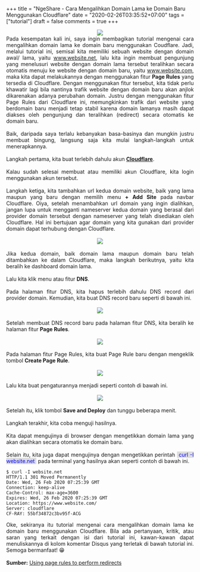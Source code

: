 +++
title = "NgeShare - Cara Mengalihkan Domain Lama ke Domain Baru Menggunakan Cloudflare"
date = "2020-02-26T03:35:52+07:00"
tags = ["tutorial"]
draft = false
comments = true
+++

<center><img border="0" data-original-height="675" data-original-width="1200" src="https://1.bp.blogspot.com/-PHrZvjkbB-M/XlWPUt8rUFI/AAAAAAAAVdI/L007VluKkkUQWH9ne8BTOoUxI47nkzjCwCLcBGAsYHQ/s1600/CloudFlare.jpg" /></center>
<div style="text-align: justify;">Pada kesempatan kali ini, saya ingin membagikan tutorial mengenai cara mengalihkan domain lama ke domain baru menggunakan Coudflare. Jadi, melalui tutorial ini, semisal kita memiliki sebuah website dengan domain awal/ lama, yaitu <a href="https://https://www.suryadhi.web.id/artikel/cara-mengalihkan-domain/" rel="nofollow">www.website.net</a>, lalu kita ingin membuat pengunjung yang menelusuri website dengan domain lama tersebut teralihkan secara otomatis menuju ke website dengan domain baru, yaitu <a href="https://www.suryadhi.web.id/artikel/cara-mengalihkan-domain/" rel="nofollow">www.website.com</a>, maka kita dapat melakukannya dengan menggunakan fitur <b>Page Rules</b> yang tersedia di Cloudflare. Dengan menggunakan fitur tersebut, kita tidak perlu khawatir lagi bila nantinya trafik website dengan domain baru akan anjlok dikarenakan adanya perubahan domain. Justru dengan menggunakan fitur Page Rules dari Cloudflare ini, memungkinkan trafik dari website yang berdomain baru menjadi tetap stabil karena domain lamanya masih dapat diakses oleh pengunjung dan teralihkan (redirect) secara otomatis ke domain baru.
<br/>
<br/>
Baik, daripada saya terlalu kebanyakan basa-basinya dan mungkin justru membuat bingung, langsung saja kita mulai langkah-langkah untuk menerapkannya.
<br/>
<br/>
Langkah pertama, kita buat terlebih dahulu akun <a href="https://cloudflare.com" target="_blank" rel="nofollow"><b>Cloudflare</b></a>.<br/>
<br/>
Kalau sudah selesai membuat atau memiliki akun Cloudflare, kita login menggunakan akun tersebut.<br/>
<br/>
Langkah ketiga, kita tambahkan url kedua domain website, baik yang lama maupun yang baru dengan memilih menu <b>+ Add Site</b> pada navbar Cloudflare. Oiya, setelah menambahkan url domain yang ingin dialihkan, jangan lupa untuk mengganti nameserver kedua domain yang berasal dari provider domain tersebut dengan nameserver yang telah disediakan oleh Cloudflare. Hal ini bertujuan agar domain yang kita gunakan dari provider domain dapat terhubung dengan Cloudflare.<br/>
<br/>
<center><img border="0" data-original-height="328" data-original-width="1366" src="https://1.bp.blogspot.com/-teMiPsTFuNo/XlWLyc62WtI/AAAAAAAAVck/zQ6q2lCdaeUSk4I5x0pVBWMk9PhwUSWIgCLcBGAsYHQ/s1600/5.png" /></center>
<br/>
Jika kedua domain, baik domain lama maupun domain baru telah ditambahkan ke dalam Cloudflare, maka langkah berikutnya, yaitu kita beralih ke dashboard domain lama.<br/>
<br/>
Lalu kita klik menu atau fitur <b>DNS</b>.<br/>
<br/>
Pada halaman fitur DNS, kita hapus terlebih dahulu DNS record dari provider domain. Kemudian, kita buat DNS record baru seperti di bawah ini.<br/>
<br/>
<center><img border="0" data-original-height="514" data-original-width="1366" src="https://1.bp.blogspot.com/-5RjdCvBovo0/XlWLyQULM6I/AAAAAAAAVco/Swukvsz51ekY1ml44J2d7amYKZ42aliUwCLcBGAsYHQ/s1600/6.png" /></center>
<br/>
Setelah membuat DNS record baru pada halaman fitur DNS, kita beralih ke halaman fitur <b>Page Rules</b>.<br/>
<br/>
<center><img border="0" data-original-height="615" data-original-width="1366" src="https://1.bp.blogspot.com/-15pwf_Jvruk/XlWLyeFE5_I/AAAAAAAAVcs/TbAOQ589GyAdMG-zx1Q7MfDTtAphoHHOACLcBGAsYHQ/s1600/7.png" /></center>
</br>
Pada halaman fitur Page Rules, kita buat Page Rule baru dengan mengeklik tombol <b>Create Page Rule</b>.<br/>
<br/>
<center><img border="0" data-original-height="614" data-original-width="1366" src="https://1.bp.blogspot.com/-tqpKeai9Onc/XlWLzrZkkkI/AAAAAAAAVcw/lqDd5nqsOfY8ZaQ12rDgLPZMN0ZbFJQGQCLcBGAsYHQ/s1600/8.png" /></center>
</br>
Lalu kita buat pengaturannya menjadi seperti contoh di bawah ini.<br/>
<br/>
<center><img border="0" data-original-height="591" data-original-width="1366" src="https://1.bp.blogspot.com/-LOYKO0F9oQc/XlWLz7ExsHI/AAAAAAAAVc0/KXEOo8umUXcNuSCXOYP29U3ScUhf2n8nACLcBGAsYHQ/s1600/9.png" /></center>
</br>
Setelah itu, klik tombol <b>Save and Deploy</b> dan tunggu beberapa menit.<br/>
<br/>
Langkah terakhir, kita coba menguji hasilnya.<br/>
<br/>
Kita dapat mengujinya di browser dengan mengetikkan domain lama yang akan dialihkan secara otomatis ke domain baru.<br/>
<br/>
Selain itu, kita juga dapat mengujinya dengan mengetikkan perintah <span style="background:#ddd; color:blue;padding: 0px 5px 0px 5px;">curl -I website.net</span> pada terminal yang hasilnya akan seperti contoh di bawah ini.
<pre><code class="language-markup">$ curl -I website.net
HTTP/1.1 301 Moved Permanently
Date: Wed, 26 Feb 2020 07:25:39 GMT
Connection: keep-alive
Cache-Control: max-age=3600
Expires: Wed, 26 Feb 2020 07:25:39 GMT
Location: https://www.website.com/
Server: cloudflare
CF-RAY: 55bf34872c3bv95f-ACG</code></pre>

Oke, sekiranya itu tutorial mengenai cara mengalihkan domain lama ke domain baru menggunakan Cloudflare. Bila ada pertanyaan, kritik, atau saran yang terkait dengan isi dari tutorial ini, kawan-kawan dapat menuliskannya di kolom komentar Disqus yang terletak di bawah tutorial ini. Semoga bermanfaat! 😁<br/>
<br/>
<b>Sumber:</b>
<a href="https://community.cloudflare.com/t/using-page-rules-to-perform-redirects/55386" target="_blank" rel="nofollow">Using page rules to perform redirects</a>
</div>
